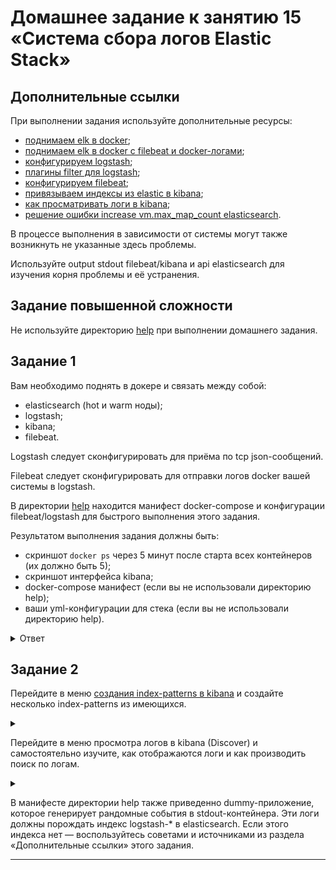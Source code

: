 # Домашнее задание к занятию 15 «Система сбора логов Elastic Stack»

## Дополнительные ссылки

При выполнении задания используйте дополнительные ресурсы:

- [поднимаем elk в docker](https://www.elastic.co/guide/en/elastic-stack-get-started/current/get-started-docker.html);
- [поднимаем elk в docker с filebeat и docker-логами](https://www.sarulabs.com/post/5/2019-08-12/sending-docker-logs-to-elasticsearch-and-kibana-with-filebeat.html);
- [конфигурируем logstash](https://www.elastic.co/guide/en/logstash/current/configuration.html);
- [плагины filter для logstash](https://www.elastic.co/guide/en/logstash/current/filter-plugins.html);
- [конфигурируем filebeat](https://www.elastic.co/guide/en/beats/libbeat/5.3/config-file-format.html);
- [привязываем индексы из elastic в kibana](https://www.elastic.co/guide/en/kibana/current/index-patterns.html);
- [как просматривать логи в kibana](https://www.elastic.co/guide/en/kibana/current/discover.html);
- [решение ошибки increase vm.max_map_count elasticsearch](https://stackoverflow.com/questions/42889241/how-to-increase-vm-max-map-count).

В процессе выполнения в зависимости от системы могут также возникнуть не указанные здесь проблемы.

Используйте output stdout filebeat/kibana и api elasticsearch для изучения корня проблемы и её устранения.

## Задание повышенной сложности

Не используйте директорию [help](./help) при выполнении домашнего задания.

## Задание 1

Вам необходимо поднять в докере и связать между собой:

- elasticsearch (hot и warm ноды);
- logstash;
- kibana;
- filebeat.

Logstash следует сконфигурировать для приёма по tcp json-сообщений.

Filebeat следует сконфигурировать для отправки логов docker вашей системы в logstash.

В директории [help](./help) находится манифест docker-compose и конфигурации filebeat/logstash для быстрого 
выполнения этого задания.

Результатом выполнения задания должны быть:

- скриншот `docker ps` через 5 минут после старта всех контейнеров (их должно быть 5);
- скриншот интерфейса kibana;
- docker-compose манифест (если вы не использовали директорию help);
- ваши yml-конфигурации для стека (если вы не использовали директорию help).

<details>
<summary>
Ответ
</summary>

- скриншот `docker ps` через 5 минут после старта всех контейнеров (их должно быть 5):

![img.png](img.png)

- скриншот интерфейса kibana:

![img_1.png](img_1.png)

![img_2.png](img_2.png)

- docker-compose манифест:

[docker-compose.yml](docker%2Fdocker-compose.yml)

```yaml
version: "2.2"

services:
  setup:
    image: docker.elastic.co/elasticsearch/elasticsearch:8.9.0
    volumes:
      - certs:/usr/share/elasticsearch/config/certs
    user: "0"
    command: >
      bash -c '
        if [ x${ELASTIC_PASSWORD} == x ]; then
          echo "Set the ELASTIC_PASSWORD environment variable in the .env file";
          exit 1;
        elif [ x${KIBANA_PASSWORD} == x ]; then
          echo "Set the KIBANA_PASSWORD environment variable in the .env file";
          exit 1;
        fi;
        if [ ! -f config/certs/ca.zip ]; then
          echo "Creating CA";
          bin/elasticsearch-certutil ca --silent --pem -out config/certs/ca.zip;
          unzip config/certs/ca.zip -d config/certs;
        fi;
        if [ ! -f config/certs/certs.zip ]; then
          echo "Creating certs";
          echo -ne \
          "instances:\n"\
          "  - name: es-hot\n"\
          "    dns:\n"\
          "      - es-hot\n"\
          "      - localhost\n"\
          "    ip:\n"\
          "      - 127.0.0.1\n"\
          "  - name: es-warm\n"\
          "    dns:\n"\
          "      - es-warm\n"\
          "      - localhost\n"\
          "    ip:\n"\
          "      - 127.0.0.1\n"\
          > config/certs/instances.yml;
          bin/elasticsearch-certutil cert --silent --pem -out config/certs/certs.zip --in config/certs/instances.yml --ca-cert config/certs/ca/ca.crt --ca-key config/certs/ca/ca.key;
          unzip config/certs/certs.zip -d config/certs;
        fi;
        echo "Setting file permissions"
        chown -R root:root config/certs;
        find . -type d -exec chmod 750 \{\} \;;
        find . -type f -exec chmod 640 \{\} \;;
        echo "Waiting for Elasticsearch availability";
        until curl -s --cacert config/certs/ca/ca.crt https://es-hot:9200 | grep -q "missing authentication credentials"; do sleep 30; done;
        echo "Setting kibana_system password";
        until curl -s -X POST --cacert config/certs/ca/ca.crt -u "elastic:${ELASTIC_PASSWORD}" -H "Content-Type: application/json" https://es-hot:9200/_security/user/kibana_system/_password -d "{\"password\":\"${KIBANA_PASSWORD}\"}" | grep -q "^{}"; do sleep 10; done;
        echo "All done!";
      '
    healthcheck:
      test: ["CMD-SHELL", "[ -f config/certs/es-hot/es-hot.crt ]"]
      interval: 1s
      timeout: 5s
      retries: 120

  es-hot:
    depends_on:
      setup:
        condition: service_healthy
    image: docker.elastic.co/elasticsearch/elasticsearch:${STACK_VERSION}
    container_name: es-hot
    environment:
      - node.name=es-hot
      - cluster.name=${CLUSTER_NAME}
      - cluster.initial_master_nodes=es-hot,es-warm
      - discovery.seed_hosts=es-hot,es-warm
      - node.roles=master,data_content,data_hot
      - bootstrap.memory_lock=true
      - ELASTIC_USERNAME=elastic
      - ELASTIC_PASSWORD=${ELASTIC_PASSWORD}
      - "ES_JAVA_OPTS=-Xms512m -Xmx512m"
      - "http.host=0.0.0.0"
      - xpack.security.enabled=true
      - xpack.security.http.ssl.enabled=true
      - xpack.security.http.ssl.key=certs/es-hot/es-hot.key
      - xpack.security.http.ssl.certificate=certs/es-hot/es-hot.crt
      - xpack.security.http.ssl.certificate_authorities=certs/ca/ca.crt
      - xpack.security.transport.ssl.enabled=true
      - xpack.security.transport.ssl.key=certs/es-hot/es-hot.key
      - xpack.security.transport.ssl.certificate=certs/es-hot/es-hot.crt
      - xpack.security.transport.ssl.certificate_authorities=certs/ca/ca.crt
      - xpack.security.transport.ssl.verification_mode=certificate
      - xpack.license.self_generated.type=${LICENSE}
    volumes:
      - certs:/usr/share/elasticsearch/config/certs
      - esdata01:/usr/share/elasticsearch
    mem_limit: ${MEM_LIMIT}
    ulimits:
      memlock:
        soft: -1
        hard: -1
    ports:
      - ${ES_PORT}:9200
    networks:
      - default
    healthcheck:
      test:
        [
          "CMD-SHELL",
          "curl -s --cacert config/certs/ca/ca.crt https://localhost:9200 | grep -q 'missing authentication credentials'",
        ]
      interval: 10s
      timeout: 10s
      retries: 120

  es-warm:
    depends_on:
      setup:
        condition: service_healthy
    image: docker.elastic.co/elasticsearch/elasticsearch:${STACK_VERSION}
    container_name: es-warm
    environment:
      - node.name=es-warm
      - cluster.name=${CLUSTER_NAME}
      - cluster.initial_master_nodes=es-hot,es-warm
      - discovery.seed_hosts=es-hot,es-warm
      - node.roles=master,data_warm
      - ELASTIC_USERNAME=elastic
      - ELASTIC_PASSWORD=${ELASTIC_PASSWORD}
      - "ES_JAVA_OPTS=-Xms512m -Xmx512m"
      - "http.host=0.0.0.0"
      - xpack.security.enabled=true
      - xpack.security.http.ssl.enabled=true
      - xpack.security.http.ssl.key=certs/es-warm/es-warm.key
      - xpack.security.http.ssl.certificate=certs/es-warm/es-warm.crt
      - xpack.security.http.ssl.certificate_authorities=certs/ca/ca.crt
      - xpack.security.transport.ssl.enabled=true
      - xpack.security.transport.ssl.key=certs/es-warm/es-warm.key
      - xpack.security.transport.ssl.certificate=certs/es-warm/es-warm.crt
      - xpack.security.transport.ssl.certificate_authorities=certs/ca/ca.crt
      - xpack.security.transport.ssl.verification_mode=certificate
      - xpack.license.self_generated.type=${LICENSE}
    volumes:
      - certs:/usr/share/elasticsearch/config/certs
      - esdata02:/usr/share/elasticsearch/data
    mem_limit: ${MEM_LIMIT}
    ulimits:
      memlock:
        soft: -1
        hard: -1
    networks:
      - default
    healthcheck:
      test:
        [
          "CMD-SHELL",
          "curl -s --cacert config/certs/ca/ca.crt https://localhost:9200 | grep -q 'missing authentication credentials'",
        ]
      interval: 10s
      timeout: 10s
      retries: 120

  kibana:
    depends_on:
      es-hot:
        condition: service_healthy
      es-warm:
        condition: service_healthy
    image: docker.elastic.co/kibana/kibana:${STACK_VERSION}
    container_name: kibana
    volumes:
      - certs:/usr/share/kibana/config/certs
      - kibanadata:/usr/share/kibana/data
    ports:
      - ${KIBANA_PORT}:5601
    environment:
#      - SERVERNAME=kibana
      - ELASTICSEARCH_URL=https://es-hot:9200
      - ELASTICSEARCH_HOSTS=["https://es-hot:9200","https://es-warm:9200"]
      - ELASTICSEARCH_USERNAME=kibana_system
      - ELASTICSEARCH_PASSWORD=${KIBANA_PASSWORD}
      - ELASTICSEARCH_SSL_CERTIFICATEAUTHORITIES=config/certs/ca/ca.crt
    mem_limit: ${MEM_LIMIT}
    networks:
      - default
    healthcheck:
      test:
        [
          "CMD-SHELL",
          "curl -s -I http://localhost:5601 | grep -q 'HTTP/1.1 302 Found'",
        ]
      interval: 10s
      timeout: 10s
      retries: 120

  logstash:
    image: docker.elastic.co/logstash/logstash:${STACK_VERSION}
    container_name: logstash
    user: root
    volumes:
      - certs:/usr/share/logstash/certs
      - logstashdata:/usr/share/logstash/data
      - ./logstash/pipeline/:/usr/share/logstash/pipeline/:ro
      - ./logstash/settings/logstash.yml:/usr/share/logstash/config/logstash.yml
    ports:
      - 12345:12345
    depends_on:
      es-hot:
        condition: service_healthy
      es-warm:
        condition: service_healthy
      kibana:
        condition: service_healthy
    environment:
      - "LS_JAVA_OPTS=-Xmx512m -Xms512m"
      - xpack.monitoring.enabled=false
      - ELASTIC_USER=elastic
      - ELASTIC_PASSWORD=${ELASTIC_PASSWORD}
      - ELASTIC_HOSTS=https://es-hot:9200
    networks:
      - default

  filebeat:
    depends_on:
     es-hot:
       condition: service_healthy
    image: docker.elastic.co/beats/filebeat:${STACK_VERSION}
    container_name: filebeat
    privileged: true
    user: root
    command: filebeat -e -strict.perms=false
    volumes:
      - certs:/usr/share/filebeat/certs
      - filebeatdata:/usr/share/filebeat/data
      - "./filebeat/filebeat.yml:/usr/share/filebeat/filebeat.yml"
      - /var/lib/docker:/var/lib/docker:ro
      - /var/run/docker.sock:/var/run/docker.sock:ro
    environment:
      - ELASTIC_USER=elastic
      - ELASTIC_PASSWORD=${ELASTIC_PASSWORD}
      - ELASTIC_HOSTS=https://es-hot:9200
      - KIBANA_HOSTS=http://kibana:5601
      - LOGSTASH_HOSTS=http://logstash:9600
    networks:
      - default

volumes:
  certs:
    driver: local
  esdata01:
    driver: local
  esdata02:
    driver: local
  kibanadata:
    driver: local
  logstashdata:
    driver: local
  filebeatdata:
    driver: local

networks:
  default:
    driver: bridge

```

- yml-конфигурации для стека:

[logstash.conf](docker%2Flogstash%2Fpipeline%2Flogstash.conf)

```
input {
  tcp {
    port => 12345
    codec => json
  }
}
filter{
    json{
        source => "message"
    }
}
output {
  elasticsearch {
    index => "logstash-%{+YYYY.MM.dd}"
    hosts=> "${ELASTIC_HOSTS}"
    user=> "${ELASTIC_USER}"
    password=> "${ELASTIC_PASSWORD}"
    cacert=> "certs/ca/ca.crt"
  }
  stdout { codec => rubydebug }
}
```

[logstash.yml](docker%2Flogstash%2Fsettings%2Flogstash.yml)

```yaml
http.host: 0.0.0.0
xpack.monitoring.enabled: false
```

[filebeat.yml](docker%2Ffilebeat%2Ffilebeat.yml)

```yaml
filebeat.inputs:
  - type: container
    paths:
      - '/var/lib/docker/containers/*/*.log'

processors:
  - add_docker_metadata:
      host: "unix:///var/run/docker.sock"

  - decode_json_fields:
      fields: ["message"]
      target: "json"
      overwrite_keys: true

output.logstash:
  hosts: ["logstash:12345"]
  protocol: tcp

logging.json: true
logging.metrics.enabled: false
```

.env

```
# Password for the 'elastic' user (at least 6 characters)
ELASTIC_PASSWORD=password

# Password for the 'kibana_system' user (at least 6 characters)
KIBANA_PASSWORD=password

# Version of Elastic products
STACK_VERSION=8.9.0

# Set the cluster name
CLUSTER_NAME=docker-cluster

# Set to 'basic' or 'trial' to automatically start the 30-day trial
LICENSE=basic

# Port to expose Elasticsearch HTTP API to the host
ES_PORT=9200

# Port to expose Kibana to the host
KIBANA_PORT=5601

# Increase or decrease based on the available host memory (in bytes)
MEM_LIMIT=1073741824

```

</details>


## Задание 2

Перейдите в меню [создания index-patterns  в kibana](http://localhost:5601/app/management/kibana/indexPatterns/create) и создайте несколько index-patterns из имеющихся.

<details>
<summary>

</summary>

![img_3.png](img_3.png)

![img_4.png](img_4.png)

</details>

Перейдите в меню просмотра логов в kibana (Discover) и самостоятельно изучите, как отображаются логи и как производить поиск по логам.

<details>
<summary>

</summary>

![img_5.png](img_5.png)

</details>

В манифесте директории help также приведенно dummy-приложение, которое генерирует рандомные события в stdout-контейнера.
Эти логи должны порождать индекс logstash-* в elasticsearch. Если этого индекса нет — воспользуйтесь советами и источниками из раздела «Дополнительные ссылки» этого задания.
 
---


 
